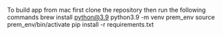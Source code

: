 To build app from mac first clone the repository then run the following commands
brew install python@3.9
python3.9 -m venv prem_env
source prem_env/bin/activate 
pip install -r requirements.txt
